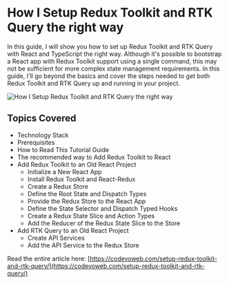 # How I Setup Redux Toolkit and RTK Query the right way

In this guide, I will show you how to set up Redux Toolkit and RTK Query with React and TypeScript the right way. Although it's possible to bootstrap a React app with Redux Toolkit support using a single command, this may not be sufficient for more complex state management requirements. In this guide, I'll go beyond the basics and cover the steps needed to get both Redux Toolkit and RTK Query up and running in your project.

![How I Setup Redux Toolkit and RTK Query the right way](https://codevoweb.com/wp-content/uploads/2022/04/How-I-Setup-Redux-Toolkit-and-RTK-Query-the-right-way.webp)

## Topics Covered

- Technology Stack
- Prerequisites
- How to Read This Tutorial Guide
- The recommended way to Add Redux Toolkit to React
- Add Redux Toolkit to an Old React Project
    - Initialize a New React App
    - Install Redux Toolkit and React-Redux
    - Create a Redux Store
    - Define the Root State and Dispatch Types
    - Provide the Redux Store to the React App
    - Define the State Selector and Dispatch Typed Hooks
    - Create a Redux State Slice and Action Types
    - Add the Reducer of the Redux State Slice to the Store
- Add RTK Query to an Old React Project
    - Create API Services
    - Add the API Service to the Redux Store


Read the entire article here: [https://codevoweb.com/setup-redux-toolkit-and-rtk-query/](https://codevoweb.com/setup-redux-toolkit-and-rtk-query/)


